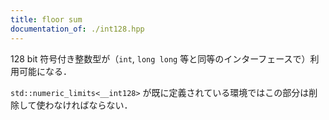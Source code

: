 ```yaml
---
title: floor sum
documentation_of: ./int128.hpp
---
```


128 bit 符号付き整数型が（`int`, `long long` 等と同等のインターフェースで）利用可能になる．

`std::numeric_limits<__int128>` が既に定義されている環境ではこの部分は削除して使わなければならない．
